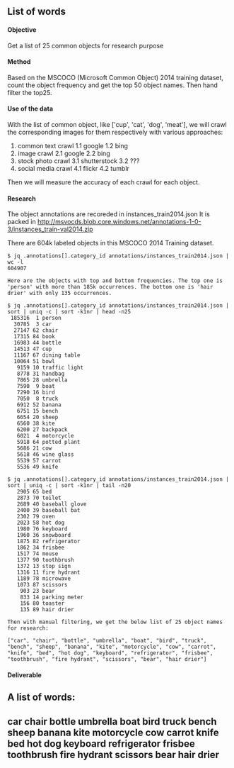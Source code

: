 ## List of words

#### Objective

Get a list of 25 common objects for research purpose

#### Method

Based on the MSCOCO (Microsoft Common Object) 2014 training dataset, count the object frequency and get the top 50 object names.
Then hand filter the top25.

#### Use of the data

With the list of common object, like ['cup', 'cat', 'dog', 'meat'], we will crawl the corresponding images for them respectively with various approaches: 
1. common text crawl
 1.1 google
 1.2 bing
2. image crawl
 2.1 google
 2.2 bing
3. stock photo crawl
 3.1 shutterstock
 3.2 ???
4. social media crawl
 4.1 flickr
 4.2 tumblr
 
Then we will measure the accuracy of each crawl for each object.

#### Research
The object annotations are recoreded in instances_train2014.json 
It is packed in http://msvocds.blob.core.windows.net/annotations-1-0-3/instances_train-val2014.zip

There are 604k labeled objects in this MSCOCO 2014 Training dataset. 

```
$ jq .annotations[].category_id annotations/instances_train2014.json | wc -l
604907

Here are the objects with top and bottom frequencies. The top one is 'person' with more than 185k occurrences. The bottom one is 'hair drier' with only 135 occurrences.

$ jq .annotations[].category_id annotations/instances_train2014.json | sort | uniq -c | sort -k1nr | head -n25
 185316  1 person
  30785  3 car
  27147 62 chair
  17315 84 book
  16983 44 bottle
  14513 47 cup
  11167 67 dining table
  10064 51 bowl
   9159 10 traffic light
   8778 31 handbag
   7865 28 umbrella
   7590  9 boat
   7290 16 bird
   7050  8 truck
   6912 52 banana
   6751 15 bench
   6654 20 sheep
   6560 38 kite
   6200 27 backpack
   6021  4 motorcycle
   5918 64 potted plant
   5686 21 cow
   5618 46 wine glass
   5539 57 carrot
   5536 49 knife

$ jq .annotations[].category_id annotations/instances_train2014.json | sort | uniq -c | sort -k1nr | tail -n20
   2905 65 bed
   2873 70 toilet
   2689 40 baseball glove
   2400 39 baseball bat
   2302 79 oven
   2023 58 hot dog
   1980 76 keyboard
   1960 36 snowboard
   1875 82 refrigerator
   1862 34 frisbee
   1517 74 mouse
   1377 90 toothbrush
   1372 13 stop sign
   1316 11 fire hydrant
   1189 78 microwave
   1073 87 scissors
    903 23 bear
    833 14 parking meter
    156 80 toaster
    135 89 hair drier

Then with manual filtering, we get the below list of 25 object names for research: 

["car", "chair", "bottle", "umbrella", "boat", "bird", "truck", "bench", "sheep", "banana", "kite", "motorcycle", "cow", "carrot", "knife", "bed", "hot dog", "keyboard", "refrigerator", "frisbee", "toothbrush", "fire hydrant", "scissors", "bear", "hair drier"]

```

#### Deliverable

A list of words: 
-----
car
chair
bottle
umbrella
boat
bird
truck
bench
sheep
banana
kite
motorcycle
cow
carrot
knife
bed
hot dog
keyboard
refrigerator
frisbee
toothbrush
fire hydrant
scissors
bear
hair drier
-----

